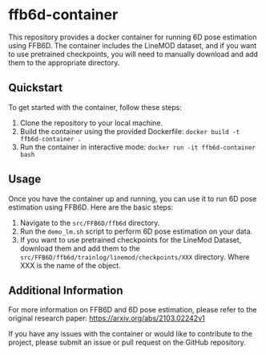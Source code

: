 # ffb6d-container

This repository provides a docker container for running 6D pose estimation using FFB6D. The container includes the LineMOD dataset, and if you want to use pretrained checkpoints, you will need to manually download and add them to the appropriate directory.

## Quickstart

To get started with the container, follow these steps:

1. Clone the repository to your local machine.
2. Build the container using the provided Dockerfile: `docker build -t ffb6d-container .`
3. Run the container in interactive mode: `docker run -it ffb6d-container bash`

## Usage

Once you have the container up and running, you can use it to run 6D pose estimation using FFB6D. Here are the basic steps:

1. Navigate to the `src/FFB6D/ffb6d` directory.
2. Run the `demo_lm.sh` script to perform 6D pose estimation on your data.
3. If you want to use pretrained checkpoints for the LineMod Dataset, download them and add them to the `src/FFB6D/ffb6d/trainlog/linemod/checkpoints/XXX` directory. Where XXX is the name of the object.

## Additional Information

For more information on FFB6D and 6D pose estimation, please refer to the original research paper: https://arxiv.org/abs/2103.02242v1

If you have any issues with the container or would like to contribute to the project, please submit an issue or pull request on the GitHub repository.
